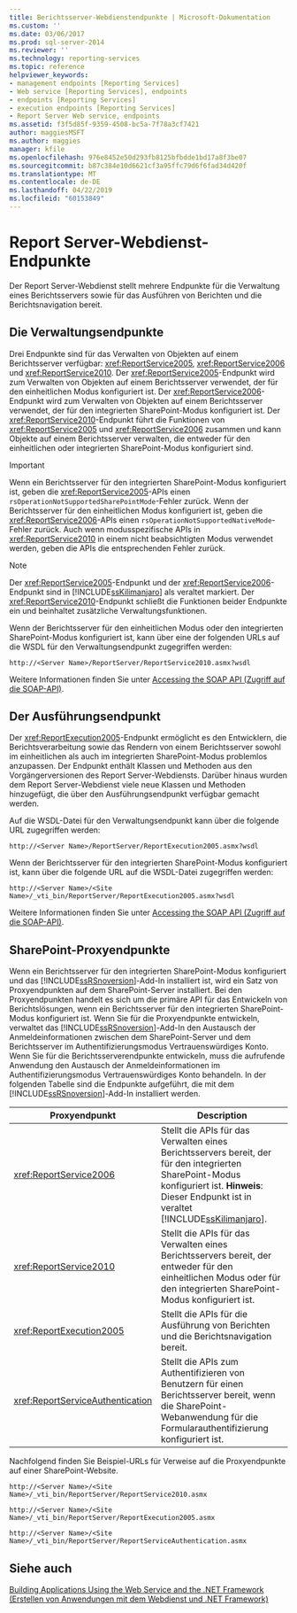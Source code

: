```yaml
---
title: Berichtsserver-Webdienstendpunkte | Microsoft-Dokumentation
ms.custom: ''
ms.date: 03/06/2017
ms.prod: sql-server-2014
ms.reviewer: ''
ms.technology: reporting-services
ms.topic: reference
helpviewer_keywords:
- management endpoints [Reporting Services]
- Web service [Reporting Services], endpoints
- endpoints [Reporting Services]
- execution endpoints [Reporting Services]
- Report Server Web service, endpoints
ms.assetid: f3f5d85f-9359-4508-bc5a-7f78a3cf7421
author: maggiesMSFT
ms.author: maggies
manager: kfile
ms.openlocfilehash: 976e8452e50d293fb8125bfbdde1bd17a8f3be07
ms.sourcegitcommit: b87c384e10d6621cf3a95ffc79d6f6fad34d420f
ms.translationtype: MT
ms.contentlocale: de-DE
ms.lasthandoff: 04/22/2019
ms.locfileid: "60153849"
---
```

# <a name="report-server-web-service-endpoints"></a>Report Server-Webdienst-Endpunkte
  Der Report Server-Webdienst stellt mehrere Endpunkte für die Verwaltung eines Berichtsservers sowie für das Ausführen von Berichten und die Berichtsnavigation bereit.  
  
## <a name="the-management-endpoints"></a>Die Verwaltungsendpunkte  
 Drei Endpunkte sind für das Verwalten von Objekten auf einem Berichtsserver verfügbar: <xref:ReportService2005>, <xref:ReportService2006> und <xref:ReportService2010>. Der <xref:ReportService2005>-Endpunkt wird zum Verwalten von Objekten auf einem Berichtsserver verwendet, der für den einheitlichen Modus konfiguriert ist. Der <xref:ReportService2006>-Endpunkt wird zum Verwalten von Objekten auf einem Berichtsserver verwendet, der für den integrierten SharePoint-Modus konfiguriert ist. Der <xref:ReportService2010>-Endpunkt führt die Funktionen von <xref:ReportService2005> und <xref:ReportService2006> zusammen und kann Objekte auf einem Berichtsserver verwalten, die entweder für den einheitlichen oder integrierten SharePoint-Modus konfiguriert sind.  
  
> [!IMPORTANT]  
>  Wenn ein Berichtsserver für den integrierten SharePoint-Modus konfiguriert ist, geben die <xref:ReportService2005>-APIs einen `rsOperationNotSupportedSharePointMode`-Fehler zurück. Wenn der Berichtsserver für den einheitlichen Modus konfiguriert ist, geben die <xref:ReportService2006>-APIs einen `rsOperationNotSupportedNativeMode`-Fehler zurück. Auch wenn modusspezifische APIs in <xref:ReportService2010> in einem nicht beabsichtigten Modus verwendet werden, geben die APIs die entsprechenden Fehler zurück.  
  
> [!NOTE]  
>  Der <xref:ReportService2005>-Endpunkt und der <xref:ReportService2006>-Endpunkt sind in [!INCLUDE[ssKilimanjaro](../../../includes/sskilimanjaro-md.md)] als veraltet markiert. Der <xref:ReportService2010>-Endpunkt schließt die Funktionen beider Endpunkte ein und beinhaltet zusätzliche Verwaltungsfunktionen.  
  
 Wenn der Berichtsserver für den einheitlichen Modus oder den integrierten SharePoint-Modus konfiguriert ist, kann über eine der folgenden URLs auf die WSDL für den Verwaltungsendpunkt zugegriffen werden:  
  
```  
http://<Server Name>/ReportServer/ReportService2010.asmx?wsdl  
```  
  
 Weitere Informationen finden Sie unter [Accessing the SOAP API (Zugriff auf die SOAP-API)](../accessing-the-soap-api.md).  
  
## <a name="the-execution-endpoint"></a>Der Ausführungsendpunkt  
 Der <xref:ReportExecution2005>-Endpunkt ermöglicht es den Entwicklern, die Berichtsverarbeitung sowie das Rendern von einem Berichtsserver sowohl im einheitlichen als auch im integrierten SharePoint-Modus problemlos anzupassen. Der Endpunkt enthält Klassen und Methoden aus den Vorgängerversionen des Report Server-Webdiensts. Darüber hinaus wurden dem Report Server-Webdienst viele neue Klassen und Methoden hinzugefügt, die über den Ausführungsendpunkt verfügbar gemacht werden.  
  
 Auf die WSDL-Datei für den Verwaltungsendpunkt kann über die folgende URL zugegriffen werden:  
  
```  
http://<Server Name>/ReportServer/ReportExecution2005.asmx?wsdl  
```  
  
 Wenn der Berichtsserver für den integrierten SharePoint-Modus konfiguriert ist, kann über die folgende URL auf die WSDL-Datei zugegriffen werden:  
  
```  
http://<Server Name>/<Site Name>/_vti_bin/ReportServer/ReportExecution2005.asmx?wsdl  
```  
  
 Weitere Informationen finden Sie unter [Accessing the SOAP API (Zugriff auf die SOAP-API)](../accessing-the-soap-api.md).  
  
## <a name="sharepoint-proxy-endpoints"></a>SharePoint-Proxyendpunkte  
 Wenn ein Berichtsserver für den integrierten SharePoint-Modus konfiguriert und das [!INCLUDE[ssRSnoversion](../../../includes/ssrsnoversion-md.md)]-Add-In installiert ist, wird ein Satz von Proxyendpunkten auf dem SharePoint-Server installiert. Bei den Proxyendpunkten handelt es sich um die primäre API für das Entwickeln von Berichtslösungen, wenn ein Berichtsserver für den integrierten SharePoint-Modus konfiguriert ist. Wenn Sie für die Proxyendpunkte entwickeln, verwaltet das [!INCLUDE[ssRSnoversion](../../../includes/ssrsnoversion-md.md)]-Add-In den Austausch der Anmeldeinformationen zwischen dem SharePoint-Server und dem Berichtsserver im Authentifizierungsmodus Vertrauenswürdiges Konto. Wenn Sie für die Berichtsserverendpunkte entwickeln, muss die aufrufende Anwendung den Austausch der Anmeldeinformationen im Authentifizierungsmodus Vertrauenswürdiges Konto behandeln. In der folgenden Tabelle sind die Endpunkte aufgeführt, die mit dem [!INCLUDE[ssRSnoversion](../../../includes/ssrsnoversion-md.md)]-Add-In installiert werden.  
  
|Proxyendpunkt|Description|  
|--------------------|-----------------|  
|<xref:ReportService2006>|Stellt die APIs für das Verwalten eines Berichtsservers bereit, der für den integrierten SharePoint-Modus konfiguriert ist. **Hinweis**:  Dieser Endpunkt ist in veraltet [!INCLUDE[ssKilimanjaro](../../../includes/sskilimanjaro-md.md)].|  
|<xref:ReportService2010>|Stellt die APIs für das Verwalten eines Berichtsservers bereit, der entweder für den einheitlichen Modus oder für den integrierten SharePoint-Modus konfiguriert ist.|  
|<xref:ReportExecution2005>|Stellt die APIs für die Ausführung von Berichten und die Berichtsnavigation bereit.|  
|<xref:ReportServiceAuthentication>|Stellt die APIs zum Authentifizieren von Benutzern für einen Berichtsserver bereit, wenn die SharePoint-Webanwendung für die Formularauthentifizierung konfiguriert ist.|  
  
 Nachfolgend finden Sie Beispiel-URLs für Verweise auf die Proxyendpunkte auf einer SharePoint-Website.  
  
```  
http://<Server Name>/<Site Name>/_vti_bin/ReportServer/ReportService2010.asmx  
```  
  
```  
http://<Server Name>/<Site Name>/_vti_bin/ReportServer/ReportExecution2005.asmx  
```  
  
```  
http://<Server Name>/<Site Name>/_vti_bin/ReportServer/ReportServiceAuthentication.asmx  
```  
  
## <a name="see-also"></a>Siehe auch  
 [Building Applications Using the Web Service and the .NET Framework (Erstellen von Anwendungen mit dem Webdienst und .NET Framework)](../net-framework/building-applications-using-the-web-service-and-the-net-framework.md)  
  
  
